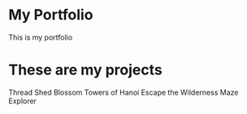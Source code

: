 # My Portfolio
This is my portfolio

# These are my projects
Thread Shed
Blossom
Towers of Hanoi
Escape the Wilderness
Maze Explorer

